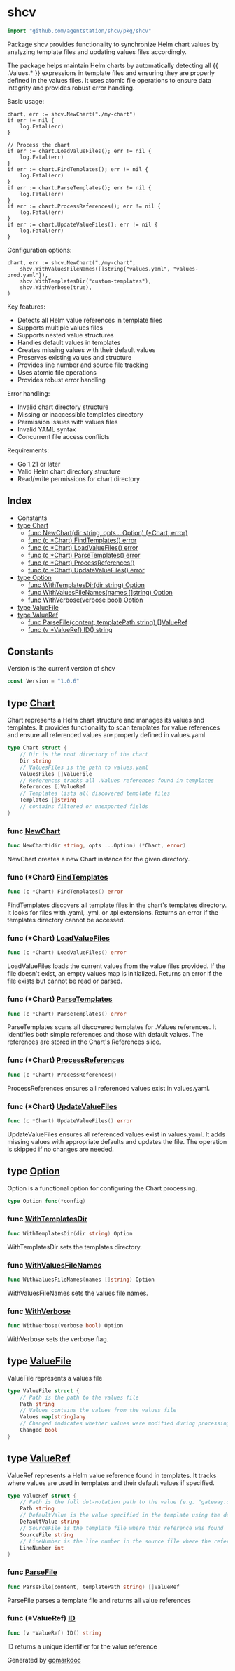<!-- Code generated by gomarkdoc. DO NOT EDIT -->

# shcv

```go
import "github.com/agentstation/shcv/pkg/shcv"
```

Package shcv provides functionality to synchronize Helm chart values by analyzing template files and updating values files accordingly.

The package helps maintain Helm charts by automatically detecting all \{\{ .Values.\* \}\} expressions in template files and ensuring they are properly defined in the values files. It uses atomic file operations to ensure data integrity and provides robust error handling.

Basic usage:

```
chart, err := shcv.NewChart("./my-chart")
if err != nil {
	log.Fatal(err)
}

// Process the chart
if err := chart.LoadValueFiles(); err != nil {
	log.Fatal(err)
}
if err := chart.FindTemplates(); err != nil {
	log.Fatal(err)
}
if err := chart.ParseTemplates(); err != nil {
	log.Fatal(err)
}
if err := chart.ProcessReferences(); err != nil {
	log.Fatal(err)
}
if err := chart.UpdateValueFiles(); err != nil {
	log.Fatal(err)
}
```

Configuration options:

```
chart, err := shcv.NewChart("./my-chart",
	shcv.WithValuesFileNames([]string{"values.yaml", "values-prod.yaml"}),
	shcv.WithTemplatesDir("custom-templates"),
	shcv.WithVerbose(true),
)
```

Key features:

- Detects all Helm value references in template files
- Supports multiple values files
- Supports nested value structures
- Handles default values in templates
- Creates missing values with their default values
- Preserves existing values and structure
- Provides line number and source file tracking
- Uses atomic file operations
- Provides robust error handling

Error handling:

- Invalid chart directory structure
- Missing or inaccessible templates directory
- Permission issues with values files
- Invalid YAML syntax
- Concurrent file access conflicts

Requirements:

- Go 1.21 or later
- Valid Helm chart directory structure
- Read/write permissions for chart directory

## Index

- [Constants](<#constants>)
- [type Chart](<#Chart>)
  - [func NewChart\(dir string, opts ...Option\) \(\*Chart, error\)](<#NewChart>)
  - [func \(c \*Chart\) FindTemplates\(\) error](<#Chart.FindTemplates>)
  - [func \(c \*Chart\) LoadValueFiles\(\) error](<#Chart.LoadValueFiles>)
  - [func \(c \*Chart\) ParseTemplates\(\) error](<#Chart.ParseTemplates>)
  - [func \(c \*Chart\) ProcessReferences\(\)](<#Chart.ProcessReferences>)
  - [func \(c \*Chart\) UpdateValueFiles\(\) error](<#Chart.UpdateValueFiles>)
- [type Option](<#Option>)
  - [func WithTemplatesDir\(dir string\) Option](<#WithTemplatesDir>)
  - [func WithValuesFileNames\(names \[\]string\) Option](<#WithValuesFileNames>)
  - [func WithVerbose\(verbose bool\) Option](<#WithVerbose>)
- [type ValueFile](<#ValueFile>)
- [type ValueRef](<#ValueRef>)
  - [func ParseFile\(content, templatePath string\) \[\]ValueRef](<#ParseFile>)
  - [func \(v \*ValueRef\) ID\(\) string](<#ValueRef.ID>)


## Constants

<a name="Version"></a>Version is the current version of shcv

```go
const Version = "1.0.6"
```

<a name="Chart"></a>
## type [Chart](<https://github.com/agentstation/shcv/blob/master/pkg/shcv/pkg/shcv/shcv.go#L45-L56>)

Chart represents a Helm chart structure and manages its values and templates. It provides functionality to scan templates for value references and ensure all referenced values are properly defined in values.yaml.

```go
type Chart struct {
    // Dir is the root directory of the chart
    Dir string
    // ValuesFiles is the path to values.yaml
    ValuesFiles []ValueFile
    // References tracks all .Values references found in templates
    References []ValueRef
    // Templates lists all discovered template files
    Templates []string
    // contains filtered or unexported fields
}
```

<a name="NewChart"></a>
### func [NewChart](<https://github.com/agentstation/shcv/blob/master/pkg/shcv/pkg/shcv/shcv.go#L59>)

```go
func NewChart(dir string, opts ...Option) (*Chart, error)
```

NewChart creates a new Chart instance for the given directory.

<a name="Chart.FindTemplates"></a>
### func \(\*Chart\) [FindTemplates](<https://github.com/agentstation/shcv/blob/master/pkg/shcv/pkg/shcv/shcv.go#L131>)

```go
func (c *Chart) FindTemplates() error
```

FindTemplates discovers all template files in the chart's templates directory. It looks for files with .yaml, .yml, or .tpl extensions. Returns an error if the templates directory cannot be accessed.

<a name="Chart.LoadValueFiles"></a>
### func \(\*Chart\) [LoadValueFiles](<https://github.com/agentstation/shcv/blob/master/pkg/shcv/pkg/shcv/shcv.go#L96>)

```go
func (c *Chart) LoadValueFiles() error
```

LoadValueFiles loads the current values from the value files provided. If the file doesn't exist, an empty values map is initialized. Returns an error if the file exists but cannot be read or parsed.

<a name="Chart.ParseTemplates"></a>
### func \(\*Chart\) [ParseTemplates](<https://github.com/agentstation/shcv/blob/master/pkg/shcv/pkg/shcv/shcv.go#L157>)

```go
func (c *Chart) ParseTemplates() error
```

ParseTemplates scans all discovered templates for .Values references. It identifies both simple references and those with default values. The references are stored in the Chart's References slice.

<a name="Chart.ProcessReferences"></a>
### func \(\*Chart\) [ProcessReferences](<https://github.com/agentstation/shcv/blob/master/pkg/shcv/pkg/shcv/shcv.go#L196>)

```go
func (c *Chart) ProcessReferences()
```

ProcessReferences ensures all referenced values exist in values.yaml.

<a name="Chart.UpdateValueFiles"></a>
### func \(\*Chart\) [UpdateValueFiles](<https://github.com/agentstation/shcv/blob/master/pkg/shcv/pkg/shcv/shcv.go#L239>)

```go
func (c *Chart) UpdateValueFiles() error
```

UpdateValueFiles ensures all referenced values exist in values.yaml. It adds missing values with appropriate defaults and updates the file. The operation is skipped if no changes are needed.

<a name="Option"></a>
## type [Option](<https://github.com/agentstation/shcv/blob/master/pkg/shcv/pkg/shcv/config.go#L25>)

Option is a functional option for configuring the Chart processing.

```go
type Option func(*config)
```

<a name="WithTemplatesDir"></a>
### func [WithTemplatesDir](<https://github.com/agentstation/shcv/blob/master/pkg/shcv/pkg/shcv/config.go#L35>)

```go
func WithTemplatesDir(dir string) Option
```

WithTemplatesDir sets the templates directory.

<a name="WithValuesFileNames"></a>
### func [WithValuesFileNames](<https://github.com/agentstation/shcv/blob/master/pkg/shcv/pkg/shcv/config.go#L28>)

```go
func WithValuesFileNames(names []string) Option
```

WithValuesFileNames sets the values file names.

<a name="WithVerbose"></a>
### func [WithVerbose](<https://github.com/agentstation/shcv/blob/master/pkg/shcv/pkg/shcv/config.go#L42>)

```go
func WithVerbose(verbose bool) Option
```

WithVerbose sets the verbose flag.

<a name="ValueFile"></a>
## type [ValueFile](<https://github.com/agentstation/shcv/blob/master/pkg/shcv/pkg/shcv/shcv.go#L33-L40>)

ValueFile represents a values file

```go
type ValueFile struct {
    // Path is the path to the values file
    Path string
    // Values contains the values from the values file
    Values map[string]any
    // Changed indicates whether values were modified during processing
    Changed bool
}
```

<a name="ValueRef"></a>
## type [ValueRef](<https://github.com/agentstation/shcv/blob/master/pkg/shcv/pkg/shcv/shcv.go#L16-L25>)

ValueRef represents a Helm value reference found in templates. It tracks where values are used in templates and their default values if specified.

```go
type ValueRef struct {
    // Path is the full dot-notation path to the value (e.g. "gateway.domain")
    Path string
    // DefaultValue is the value specified in the template using the default function
    DefaultValue string
    // SourceFile is the template file where this reference was found
    SourceFile string
    // LineNumber is the line number in the source file where the reference appears
    LineNumber int
}
```

<a name="ParseFile"></a>
### func [ParseFile](<https://github.com/agentstation/shcv/blob/master/pkg/shcv/pkg/shcv/parser.go#L23>)

```go
func ParseFile(content, templatePath string) []ValueRef
```

ParseFile parses a template file and returns all value references

<a name="ValueRef.ID"></a>
### func \(\*ValueRef\) [ID](<https://github.com/agentstation/shcv/blob/master/pkg/shcv/pkg/shcv/shcv.go#L28>)

```go
func (v *ValueRef) ID() string
```

ID returns a unique identifier for the value reference

Generated by [gomarkdoc](<https://github.com/princjef/gomarkdoc>)
